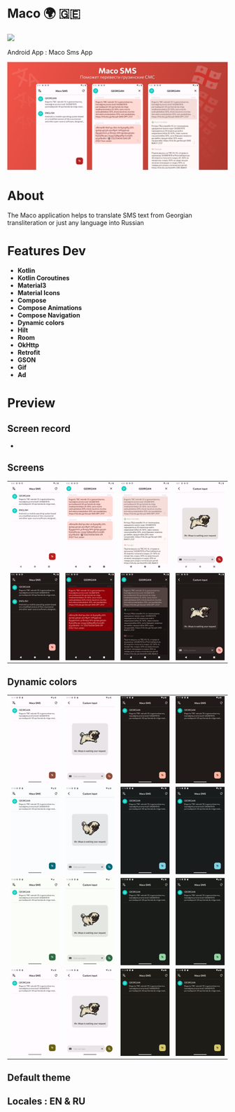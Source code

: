 # Maco 🌍 🇬🇪

<img src="https://raw.githubusercontent.com/andybeardness/Maco-SMS-App/main/app/src/main/1024.png" width="250">

Android App : Maco Sms App

![](/preview/p.png)

# About

The Maco application helps to translate SMS text from Georgian transliteration or just any language into Russian

# Features Dev

- **Kotlin**
- **Kotlin Coroutines**
- **Material3**
- **Material Icons**
- **Compose**
- **Compose Animations**
- **Compose Navigation**
- **Dynamic colors**
- **Hilt**
- **Room**
- **OkHttp**
- **Retrofit**
- **GSON**
- **Gif**
- **Ad**

# Preview

## Screen record

-

## Screens

|   |   |   |   |
| - | - | - | - |
| ![](/preview/screens/hl.png) | ![](/preview/screens/gl.png) | ![](/preview/screens/gtl1.png) | ![](/preview/screens/ml.png) |
| ![](/preview/screens/hd.png) | ![](/preview/screens/gd.png) | ![](/preview/screens/gtd1.png) | ![](/preview/screens/md.png) |

## Dynamic colors

|   |   |   |   |
| - | - | - | - |
| ![](/preview/dynamic/hlr.png) | ![](/preview/dynamic/mlr.png) | ![](/preview/dynamic/hdr.png) | ![](/preview/dynamic/hdr.png) |
| ![](/preview/dynamic/hlb.png) | ![](/preview/dynamic/mlb.png) | ![](/preview/dynamic/hdb.png) | ![](/preview/dynamic/hdb.png) |
| ![](/preview/dynamic/hlg.png) | ![](/preview/dynamic/mlg.png) | ![](/preview/dynamic/hdg.png) | ![](/preview/dynamic/hdg.png) |
| ![](/preview/dynamic/hly.png) | ![](/preview/dynamic/mly.png) | ![](/preview/dynamic/hdy.png) | ![](/preview/dynamic/hdy.png) |

## Default theme

## Locales : EN & RU
